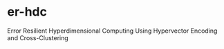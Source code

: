 # er-hdc
Error Resilient Hyperdimensional Computing Using Hypervector Encoding and Cross-Clustering
